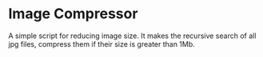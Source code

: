# Image Compressor
A simple script for reducing image size.
It makes the recursive search of all jpg files, compress them if their size is greater than 1Mb.

